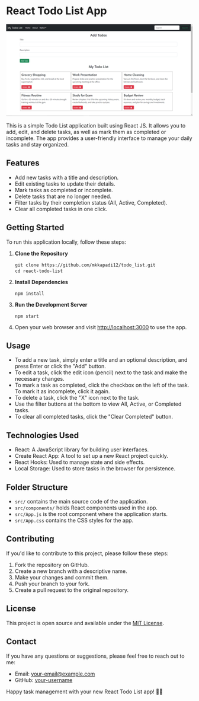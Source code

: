 # React Todo List App

![Todo List App](/todo_list.png)

This is a simple Todo List application built using React JS. It allows you to add, edit, and delete tasks, as well as mark them as completed or incomplete. The app provides a user-friendly interface to manage your daily tasks and stay organized.

## Features

- Add new tasks with a title and description.
- Edit existing tasks to update their details.
- Mark tasks as completed or incomplete.
- Delete tasks that are no longer needed.
- Filter tasks by their completion status (All, Active, Completed).
- Clear all completed tasks in one click.

## Getting Started

To run this application locally, follow these steps:

1. **Clone the Repository**

   ```
   git clone https://github.com/mkkapadi12/todo_list.git
   cd react-todo-list
   ```

2. **Install Dependencies**

   ```
   npm install
   ```

3. **Run the Development Server**

   ```
   npm start
   ```

4. Open your web browser and visit [http://localhost:3000](http://localhost:3000) to use the app.

## Usage

- To add a new task, simply enter a title and an optional description, and press Enter or click the "Add" button.
- To edit a task, click the edit icon (pencil) next to the task and make the necessary changes.
- To mark a task as completed, click the checkbox on the left of the task. To mark it as incomplete, click it again.
- To delete a task, click the "X" icon next to the task.
- Use the filter buttons at the bottom to view All, Active, or Completed tasks.
- To clear all completed tasks, click the "Clear Completed" button.

## Technologies Used

- React: A JavaScript library for building user interfaces.
- Create React App: A tool to set up a new React project quickly.
- React Hooks: Used to manage state and side effects.
- Local Storage: Used to store tasks in the browser for persistence.

## Folder Structure

- `src/` contains the main source code of the application.
- `src/components/` holds React components used in the app.
- `src/App.js` is the root component where the application starts.
- `src/App.css` contains the CSS styles for the app.

## Contributing

If you'd like to contribute to this project, please follow these steps:

1. Fork the repository on GitHub.
2. Create a new branch with a descriptive name.
3. Make your changes and commit them.
4. Push your branch to your fork.
5. Create a pull request to the original repository.

## License

This project is open source and available under the [MIT License](LICENSE.md).

## Contact

If you have any questions or suggestions, please feel free to reach out to me:

- Email: [your-email@example.com](mayurkapadi12@gmail.com)
- GitHub: [your-username](https://github.com/mkkapadi12)

Happy task management with your new React Todo List app! 📝📅
